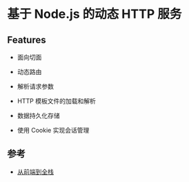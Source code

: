 # 基于 Node.js 的动态 HTTP 服务

## Features

- 面向切面

- 动态路由

- 解析请求参数

- HTTP 模板文件的加载和解析

- 数据持久化存储

- 使用 Cookie 实现会话管理

## 参考

- [从前端到全栈](https://juejin.cn/book/7133100888566005763)